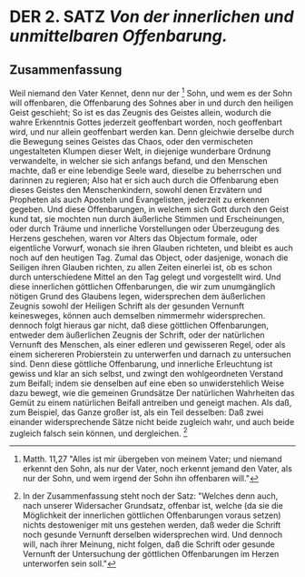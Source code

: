 <!-- Seite 45 , content-0062.xml -->
DER 2. SATZ *Von der innerlichen und unmittelbaren Offenbarung.*
================================================================

Zusammenfassung
---------------

Weil niemand den Vater Kennet, denn nur der [^a_pre_02-satz_01]
Sohn, und wem es der Sohn will offenbaren,
die Offenbarung des Sohnes aber in und
durch den heiligen Geist geschieht; So ist es das
Zeugnis des Geistes allein, wodurch die wahre Erkenntnis
Gottes jederzeit geoffenbart worden, noch
geoffenbart wird, und nur allein geoffenbart werden
kan. Denn gleichwie derselbe durch die Bewegung
seines Geistes das Chaos, oder den vermischeten
ungestalteten Klumpen dieser Welt, in diejenige
wunderbare Ordnung verwandelte, in welcher sie
sich anfangs befand, und den Menschen machte,
daß er eine lebendige Seele ward, dieselbe zu beherrschen
und darinnen zu regieren; Also hat er sich
auch durch die Offenbarung eben dieses Geistes den
Menschenkindern, sowohl denen Erzvätern und
Propheten als auch Aposteln und Evangelisten, jederzeit
zu erkennen gegeben. Und diese Offenbarungen,
in welchem sich Gott durch den Geist kund tat,<!-- seite 26 -->
sie mochten nun durch äußerliche Stimmen
und Erscheinungen, oder durch Träume und innerliche
Vorstellungen oder Überzeugung des Herzens
geschehen, waren vor Alters das Objectum formale,
oder eigentliche Vorwurf, wonach sie ihren
Glauben richteten, und bleibt es auch noch auf
den heutigen Tag. Zumal das Object, oder
dasjenige, wonach die Seiligen ihren Glauben
richten, zu allen Zeiten einerlei ist, ob
es schon durch unterschiedene Mittel an den Tag
gelegt und vorgestellt wird. Und diese innerlichen
göttlichen Offenbarungen, die wir zum unumgänglich<!-- Seite 46 -->
nötigen Grund des Glaubens legen, widersprechen
dem äußerlichen Zeugnis sowohl der Heiligen
Schrift als der gesunden Vernunft keinesweges,
können auch demselben nimmermehr widersprechen.
dennoch folgt hieraus gar nicht, daß diese göttlichen
Offenbarungen, entweder dem äußerlichen
Zeugnis der Schrift, oder der natürlichen Vernunft
des Menschen, als einer edleren und gewisseren
Regel, oder als einem sichereren Probierstein zu unterwerfen
und darnach zu untersuchen sind. Denn
diese göttliche Offenbarung, und innerliche Erleuchtung
ist gewiss und klar an sich selbst, und zwingt
den wohlgeordneten Verstand zum Beifall; indem
sie denselben auf eine eben so unwiderstehlich Weise
dazu bewegt, wie die gemeinen Grundsätze
Der natürlichen Wahrheiten das Gemüt zu einem
natürlichen Beifall antreiben und geneigt machen.
Als daß, zum Beispiel, das Ganze großer ist, als
ein Teil desselben: Daß zwei einander widersprechende
Sätze nicht beide zugleich wahr,
und auch beide zugleich falsch sein können, und
dergleichen. [^a_pre_02-satz_02]


<!-- Fußnoten -->

[^a_pre_02-satz_01]: Matth. 11,27 "Alles ist mir übergeben von meinem Vater;
und niemand erkennt den Sohn, als nur der Vater, noch erkennt jemand den
Vater, als nur der Sohn, und wem irgend der Sohn ihn offenbaren will."

[^a_pre_02-satz_02]: In der Zusammenfassung steht noch der Satz:
"Welches denn auch, nach unserer Widersacher Grundsatz,
offenbar ist, welche (da sie die Möglichkeit
der innerlichen göttlichen Offenbarungen voraus
setzen) nichts destoweniger mit uns gestehen werden,
daß weder die Schrift noch gesunde Vernunft
derselben widersprechen wird. Und dennoch
will, nach ihrer Meinung, nicht folgen, daß die
Schrift oder gesunde Vernunft der Untersuchung
der göttlichen Offenbarungen im Herzen unterworfen
sein soll."
